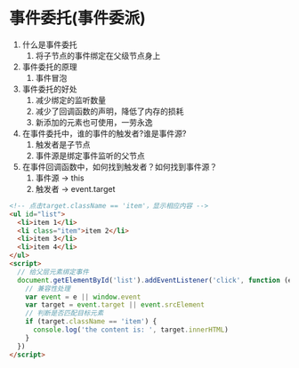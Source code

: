 # 事件委托(事件委派)

1. 什么是事件委托
   1. 将子节点的事件绑定在父级节点身上
2. 事件委托的原理
   1. 事件冒泡
3. 事件委托的好处
   1. 减少绑定的监听数量
   2. 减少了回调函数的声明，降低了内存的损耗
   3. 新添加的元素也可使用，一劳永逸
4. 在事件委托中，谁的事件的触发者?谁是事件源?
   1. 触发者是子节点
   2. 事件源是绑定事件监听的父节点
5. 在事件回调函数中，如何找到触发者？如何找到事件源？
   1. 事件源 -> this
   2. 触发者 -> event.target

```html
<!-- 点击target.className == 'item'，显示相应内容 -->
<ul id="list">
  <li>item 1</li>
  <li class="item">item 2</li>
  <li>item 3</li>
  <li>item 4</li>
</ul>
<script>
  // 给父层元素绑定事件
  document.getElementById('list').addEventListener('click', function (e) {
    // 兼容性处理
    var event = e || window.event
    var target = event.target || event.srcElement
    // 判断是否匹配目标元素
    if (target.className == 'item') {
      console.log('the content is: ', target.innerHTML)
    }
  })
</script>
```

